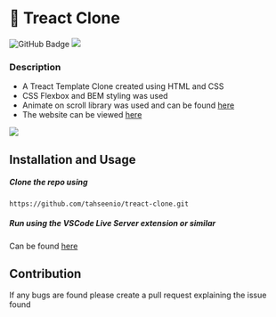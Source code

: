 # 🦸 Treact Clone

<img src="https://img.shields.io/github/deployments/tahseenio/treact-clone/github-pages" alt="GitHub Badge"> <img src="https://img.shields.io/github/repo-size/tahseenio/treact-clone">

### Description
- A Treact Template Clone created using HTML and CSS
- CSS Flexbox and BEM styling was used
- Animate on scroll library was used and can be found [here](https://michalsnik.github.io/aos/)
- The website can be viewed [here](https://tahseenio.github.io/treact-clone/)

<img src="https://i.imgur.com/h2fImJJ.png">

## Installation and Usage

##### Clone the repo using

`https://github.com/tahseenio/treact-clone.git`

##### Run using the VSCode Live Server extension or similar

Can be found [here](https://marketplace.visualstudio.com/items?itemName=ritwickdey.LiveServer)

## Contribution

<p>If any bugs are found please create a pull request explaining the issue found</p>
